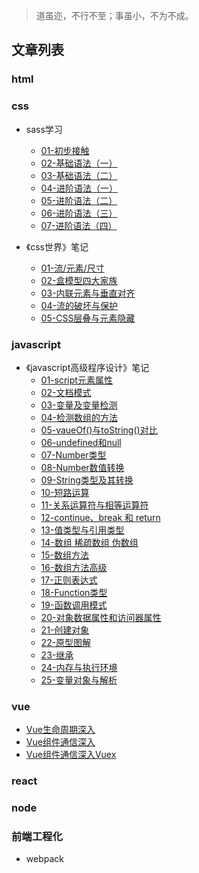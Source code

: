 > 道虽迩，不行不至；事虽小，不为不成。

## 文章列表

### html

### css

* sass学习
  * [01-初步接触](https://github.com/lxyc/lxyc-blog/issues/7)
  * [02-基础语法（一）](https://github.com/lxyc/lxyc-blog/issues/8)
  * [03-基础语法（二）](https://github.com/lxyc/lxyc-blog/issues/9)
  * [04-进阶语法（一）](https://github.com/lxyc/lxyc-blog/issues/10)
  * [05-进阶语法（二）](https://github.com/lxyc/lxyc-blog/issues/11)
  * [06-进阶语法（三）](https://github.com/lxyc/lxyc-blog/issues/12)
  * [07-进阶语法（四）](https://github.com/lxyc/lxyc-blog/issues/13)

* 《css世界》笔记
  * [01-流/元素/尺寸](https://github.com/lxyc/lxyc-blog/issues/37)  
  * [02-盒模型四大家族](https://github.com/lxyc/lxyc-blog/issues/38)
  * [03-内联元素与垂直对齐](https://github.com/lxyc/lxyc-blog/issues/39)
  * [04-流的破坏与保护](https://github.com/lxyc/lxyc-blog/issues/40)
  * [05-CSS层叠与元素隐藏](https://github.com/lxyc/lxyc-blog/issues/41)

### javascript

* 《javascript高级程序设计》笔记
  * [01-script元素属性](https://github.com/lxyc/lxyc-blog/issues/2)
  * [02-文档模式](https://github.com/lxyc/lxyc-blog/issues/3)
  * [03-变量及变量检测](https://github.com/lxyc/lxyc-blog/issues/4)
  * [04-检测数组的方法](https://github.com/lxyc/lxyc-blog/issues/5)
  * [05-vaueOf\(\)与toString\(\)对比](https://github.com/lxyc/lxyc-blog/issues/6)
  * [06-undefined和null](https://github.com/lxyc/lxyc-blog/issues/14)
  * [07-Number类型](https://github.com/lxyc/lxyc-blog/issues/15)
  * [08-Number数值转换](https://github.com/lxyc/lxyc-blog/issues/16)
  * [09-String类型及其转换](https://github.com/lxyc/lxyc-blog/issues/17)
  * [10-短路运算](https://github.com/lxyc/lxyc-blog/issues/18)
  * [11-关系运算符与相等运算符](https://github.com/lxyc/lxyc-blog/issues/19)
  * [12-continue、break 和 return](https://github.com/lxyc/lxyc-blog/issues/20)
  * [13-值类型与引用类型](https://github.com/lxyc/lxyc-blog/issues/21)
  * [14-数组 稀疏数组 伪数组](https://github.com/lxyc/lxyc-blog/issues/22)
  * [15-数组方法](https://github.com/lxyc/lxyc-blog/issues/23)
  * [16-数组方法高级](https://github.com/lxyc/lxyc-blog/issues/24)
  * [17-正则表达式](https://github.com/lxyc/lxyc-blog/issues/25)
  * [18-Function类型](https://github.com/lxyc/lxyc-blog/issues/26)
  * [19-函数调用模式](https://github.com/lxyc/lxyc-blog/issues/27)
  * [20-对象数据属性和访问器属性](https://github.com/lxyc/lxyc-blog/issues/28)
  * [21-创建对象](https://github.com/lxyc/lxyc-blog/issues/29)
  * [22-原型图解](https://github.com/lxyc/lxyc-blog/issues/30)
  * [23-继承](https://github.com/lxyc/lxyc-blog/issues/31)
  * [24-内存与执行环境](https://github.com/lxyc/lxyc-blog/issues/32)
  * [25-变量对象与解析](https://github.com/lxyc/lxyc-blog/issues/33)

### vue

* [Vue生命周期深入](https://github.com/lxyc/lxyc-blog/issues/34)
* [Vue组件通信深入](https://github.com/lxyc/lxyc-blog/issues/35)
* [Vue组件通信深入Vuex](https://github.com/lxyc/lxyc-blog/issues/36)

### react

### node

### 前端工程化

* webpack




